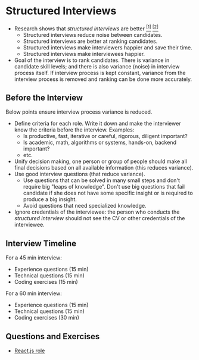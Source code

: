# Structured Interviews

- Research shows that *structured interviews* are better [<sup>[1]</sup>](https://www.youtube.com/watch?v=AZidfpz9KfY) [<sup>[2]</sup>](https://rework.withgoogle.com/guides/hiring-use-structured-interviewing/steps/read-googles-internal-research/)
  - Structured interviews reduce noise between candidates.
  - Structured interviews are better at ranking candidates.
  - Structured interviews make interviewers happier and save their time.
  - Structured interviews make interviewees happier.
- Goal of the interview is to rank candidates. There is variance in candidate skill levels; and
  there is also variance (noise) in interview process itself. If interview process
  is kept constant, variance from the interview process is removed and ranking can be done
  more accurately.


## Before the Interview

Below points ensure interview process variance is reduced.

- Define criteria for each role. Write it down and make the interviewer know the
  criteria before the interview. Examples:
  - Is productive, fast, iterative or careful, rigorous, diligent important?
  - Is academic, math, algorithms or systems, hands-on, backend important?
  - etc.
- Unify decision making, one person or group of people should make all final
  decisions based on all available information (this reduces variance).
- Use good interview questions (that reduce variance).
  - Use questions that can be solved in many small steps and don't require big
    "leaps of knowledge". Don't use big questions that fail candidate if she does
    not have some specific insight or is required to produce a big insight.
  - Avoid questions that need specialized knowledge.
- Ignore credentials of the interviewee: the person who conducts the *structured
  interview* should not see the CV or other credentials of the interviewee.


## Interview Timeline

For a 45 min interview:

- Experience questions (15 min)
- Technical questions (15 min)
- Coding exercises (15 min)

For a 60 min interview:

- Experience questions (15 min)
- Technical questions (15 min)
- Coding exercises (30 min)


## Questions and Exercises

- [React.js role](./roles/React/README.md)
